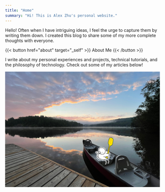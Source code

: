 ```yaml
---
title: "Home"
summary: "Hi! This is Alex Zhu's personal website."
---
```


Hello! Often when I have intriguing ideas, I feel the urge to capture them by writing them down. I created this blog to share some of my more complete thoughts with everyone.

{{< button href="about" target="_self" >}}
About Me
{{< /button >}}

I write about my personal experiences and projects, technical tutorials, and the philosophy of technology. Check out some of my articles below!

![Lake of Bays, 2022. A photo I took in the summer before university with me as duck edited in.](lake.jpg "Lake of Bays, 2022. A photo I took in the summer before university")